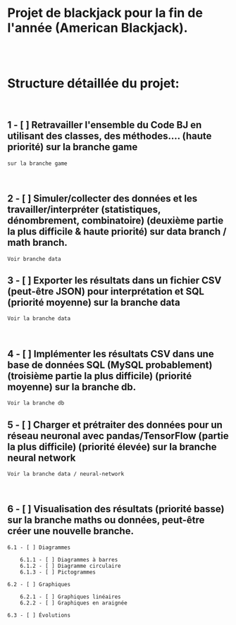 # **Projet de blackjack pour la fin de l'année (American Blackjack)**.

<br><br>

# **Structure détaillée du projet:**

<br>

## 1 - [ ] Retravailler l'ensemble du Code BJ en utilisant des classes, des méthodes.... (haute priorité) sur la branche game

    sur la branche game

<br>

## 2 - [ ] Simuler/collecter des données et les travailler/interpréter (statistiques, dénombrement, combinatoire) (deuxième partie la plus difficile & haute priorité) sur data branch / math branch.

    Voir branche data 

## 3 - [ ] Exporter les résultats dans un fichier CSV (peut-être JSON) pour interprétation et SQL (priorité moyenne) sur la branche data

    Voir la branche data

<br>

## 4 - [ ] Implémenter les résultats CSV dans une base de données SQL (MySQL probablement) (troisième partie la plus difficile) (priorité moyenne) sur la branche db.

    Voir la branche db

## 5 - [ ] Charger et prétraiter des données pour un réseau neuronal avec pandas/TensorFlow (partie la plus difficile) (priorité élevée) sur la branche neural network

    Voir la branche data / neural-network

<br>

## 6 - [ ] Visualisation des résultats (priorité basse) sur la branche maths ou données, peut-être créer une nouvelle branche.

    6.1 - [ ] Diagrammes

        6.1.1 - [ ] Diagrammes à barres
        6.1.2 - [ ] Diagramme circulaire
        6.1.3 - [ ] Pictogrammes

    6.2 - [ ] Graphiques

        6.2.1 - [ ] Graphiques linéaires
        6.2.2 - [ ] Graphiques en araignée

    6.3 - [ ] Évolutions
